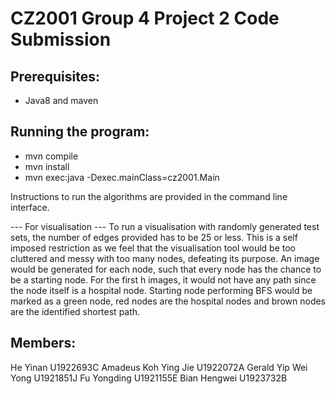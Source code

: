 # CZ2001 Group 4 Project 2 Code Submission 
  
## Prerequisites: 
- Java8 and maven 
  
## Running the program: 
- mvn compile 
- mvn install 
- mvn exec:java -Dexec.mainClass=cz2001.Main 
  
Instructions to run the algorithms are provided in the command line interface. 
  
--- For visualisation --- 
To run a visualisation with randomly generated test sets, the number of edges provided has to be 25 or less. This is a self imposed restriction as we feel that the visualisation tool would be too cluttered and messy with too many nodes, defeating its purpose. An image would be generated for each node, such that every node has the chance to be a starting node. For the first h images, it would not have any path since the node itself is a hospital node. Starting node performing BFS would be marked as a green node, red nodes are the hospital nodes and brown nodes are the identified shortest path. 
  
## Members: 
  
He Yinan U1922693C 
Amadeus Koh Ying Jie U1922072A 
Gerald Yip Wei Yong U1921851J 
Fu Yongding U1921155E 
Bian Hengwei U1923732B 
